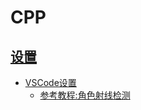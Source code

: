 # CPP
## [设置](https://docs.unrealengine.com/5.1/zh-CN/setting-up-visual-studio-code-for-unreal-engine/)
- [VSCode设置](https://docs.unrealengine.com/5.1/zh-CN/setting-up-visual-studio-code-for-unreal-engine/)
  - [参考教程:角色射线检测](https://youtu.be/6485d5Zoc_k)